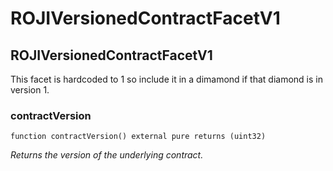 # ROJIVersionedContractFacetV1

## ROJIVersionedContractFacetV1

This facet is hardcoded to 1 so include it in a dimamond if that diamond is in version 1.

### contractVersion

```solidity
function contractVersion() external pure returns (uint32)
```

_Returns the version of the underlying contract._
